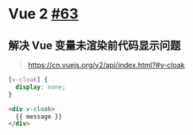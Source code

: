 # Vue 2 [#63](https://github.com/vhxubo/blog/issues/63)

## 解决 Vue 变量未渲染前代码显示问题
> https://cn.vuejs.org/v2/api/index.html?#v-cloak

```css
[v-cloak] {
  display: none;
}
```
```html
<div v-cloak>
  {{ message }}
</div>
```